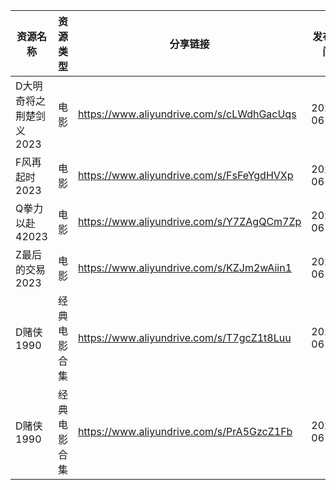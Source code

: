 | 资源名称           | 资源类型   | 分享链接                                      | 发布时间       |
| -------------- | ------ | ----------------------------------------- | ---------- |
| D大明奇将之荆楚剑义2023 | 电影     | https://www.aliyundrive.com/s/cLWdhGacUqs | 2023-06-20 |
| F风再起时2023      | 电影     | https://www.aliyundrive.com/s/FsFeYgdHVXp | 2023-06-20 |
| Q拳力以赴42023     | 电影     | https://www.aliyundrive.com/s/Y7ZAgQCm7Zp | 2023-06-20 |
| Z最后的交易2023     | 电影     | https://www.aliyundrive.com/s/KZJm2wAiin1 | 2023-06-20 |
| D赌侠1990        | 经典电影合集 | https://www.aliyundrive.com/s/T7gcZ1t8Luu | 2023-06-20 |
| D赌侠1990        | 经典电影合集 | https://www.aliyundrive.com/s/PrA5GzcZ1Fb | 2023-06-20 |
